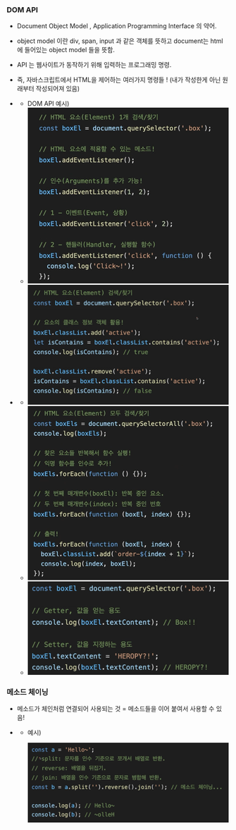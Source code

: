 

### DOM API

- Document Object Model , Application Programming Interface 의 약어. 
- object model 이란 div, span, input 과 같은 객체를 뜻하고 document는 html에 들어있는 object model 들을 뜻함. 
- API 는 웹사이트가 동작하기 위해 입력하는 프로그래밍 명령.
- 즉, 자바스크립트에서 HTML을 제어하는 여러가지 명령들 !  (내가 작성한게 아닌 원래부터 작성되어져 있음)
- - DOM API 예시)
  - ![image-20211209215529067](../images/2021-12-08-함수2/image-20211209215529067.png)

- - ![image-20211209215546512](../images/2021-12-08-함수2/image-20211209215546512.png)
  - ![image-20211209215552197](../images/2021-12-08-함수2/image-20211209215552197.png)
  - ![image-20211209215556516](../images/2021-12-08-함수2/image-20211209215556516.png)





### 메소드 체이닝

- 메소드가 체인처럼 연결되어 사용되는 것 = 메소드들을 이어 붙여서 사용할 수 있음! 

- - 예시)
  
    ![image-20211209215621947](../images/2021-12-08-함수2/image-20211209215621947.png)